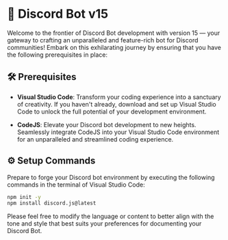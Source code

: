 # 🚀 Discord Bot v15

Welcome to the frontier of Discord Bot development with version 15 — your gateway to crafting an unparalleled and feature-rich bot for Discord communities! Embark on this exhilarating journey by ensuring that you have the following prerequisites in place:

## 🛠️ Prerequisites

- **Visual Studio Code**: Transform your coding experience into a sanctuary of creativity. If you haven't already, download and set up Visual Studio Code to unlock the full potential of your development environment.

- **CodeJS**: Elevate your Discord bot development to new heights. Seamlessly integrate CodeJS into your Visual Studio Code environment for an unparalleled and streamlined coding experience.

## ⚙️ Setup Commands

Prepare to forge your Discord bot environment by executing the following commands in the terminal of Visual Studio Code:

```bash
npm init -y
npm install discord.js@latest
```

Please feel free to modify the language or content to better align with the tone and style that best suits your preferences for documenting your Discord Bot.
